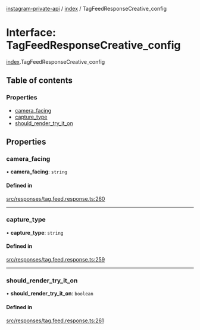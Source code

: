 [instagram-private-api](../../README.md) / [index](../../modules/index.md) / TagFeedResponseCreative_config

# Interface: TagFeedResponseCreative\_config

[index](../../modules/index.md).TagFeedResponseCreative_config

## Table of contents

### Properties

- [camera\_facing](TagFeedResponseCreative_config.md#camera_facing)
- [capture\_type](TagFeedResponseCreative_config.md#capture_type)
- [should\_render\_try\_it\_on](TagFeedResponseCreative_config.md#should_render_try_it_on)

## Properties

### camera\_facing

• **camera\_facing**: `string`

#### Defined in

[src/responses/tag.feed.response.ts:260](https://github.com/Nerixyz/instagram-private-api/blob/0e0721c/src/responses/tag.feed.response.ts#L260)

___

### capture\_type

• **capture\_type**: `string`

#### Defined in

[src/responses/tag.feed.response.ts:259](https://github.com/Nerixyz/instagram-private-api/blob/0e0721c/src/responses/tag.feed.response.ts#L259)

___

### should\_render\_try\_it\_on

• **should\_render\_try\_it\_on**: `boolean`

#### Defined in

[src/responses/tag.feed.response.ts:261](https://github.com/Nerixyz/instagram-private-api/blob/0e0721c/src/responses/tag.feed.response.ts#L261)

